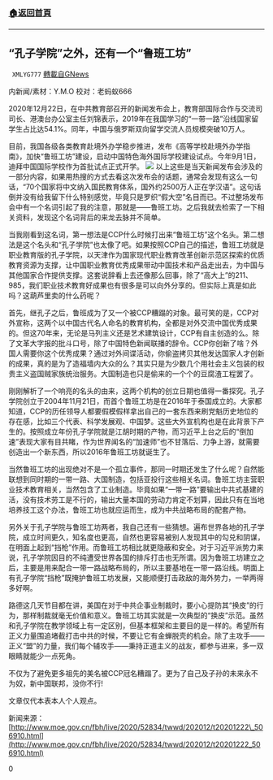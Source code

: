 ###  [:house:返回首頁](https://github.com/ourhimalayas/txt)
---

## “孔子学院”之外，还有一个“鲁班工坊”
` XMLYG777` [轉載自GNews](https://gnews.org/zh-hans/682654/)

内新闻/素材：Y.M.O 校对：老蚂蚁666

2020年12月22日，在中共教育部召开的新闻发布会上，教育部国际合作与交流司司长、港澳台办公室主任刘锦表示，2019年在我国学习的“一带一路”沿线国家留学生占比达54.1%。同年，中国与俄罗斯双向留学交流人员规模突破10万人。

目前，我国各级各类教育赴境外办学稳步推进，发布《高等学校赴境外办学指南》，加快“鲁班工坊”建设，启动中国特色海外国际学校建设试点。今年9月1日，迪拜中国国际学校作为首批试点正式开学。
![]()![](https://gnews-media-offload.s3.amazonaws.com/wp-content/uploads/2020/12/24174704/unknown-1-6.png)
以上这些是当天新闻发布会涉及的一部分内容，如果用热搜的方式去看这次发布会的话题，通常会发现有这么一句话，“70个国家将中文纳入国民教育体系，国外约2500万人正在学汉语”。这句话倒并没有给我留下什么特别感觉，毕竟只是罗织“假大空”名目而已。不过整场发布会中有一个名词引起了我的注意，那就是——鲁班工坊。之后我就去检索了一下相关资料，发现这个名词背后的来龙去脉并不简单。

当我刚看到这名词，第一想法是CCP什么时候打出来“鲁班工坊”这个名头。第二想法是这个名头和“孔子学院”也太像了吧。如果按照CCP自己的描述，鲁班工坊就是职业教育版的孔子学院，以天津作为国家现代职业教育改革创新示范区探索的优质教育资源为支撑，让中国职业教育优秀成果带动中国技术和产品走出去，为中国与其他国家合作提供支撑。这套说辞看上去还像那么回事，除了“高大上”的211、985，我们职业技术教育好成果也有很多是可以向外分享的。但实际上真是如此吗？这葫芦里卖的什么药呢？

首先，继孔子之后，鲁班成为了又一个被CCP糟蹋的对象。最可笑的是，CCP对外宣称，这两个以中国古代名人命名的教育机构，全都是对外交流中国优秀成果的。但这70年来，无论是马列主义还是艺术建筑设计，CCP有自主创造的么。除了文革大字报的批斗口号，除了中国特色新闻联播的辞令。CCP你创新了啥？外国人需要你这个优秀成果？通过对外间谍活动，你偷盗拷贝其他发达国家人才创新的成果，真的是为了造福墙内大众的么？其实只是为少数几个用社会主义包装的权贵主义盗国贼家族统治服务。大国制造也只是偷来的一个个的豆腐渣工程罢了。

刚刚解析了一个响亮的名头的由来，这两个机构的创立日期也值得一番探究。孔子学院创立于2004年11月21日，而首个鲁班工坊是在2016年于泰国成立的。大家都知道，CCP的历任领导人都要假模假样拿出自己的一套东西来刷党魁历史地位的存在感，比如三个代表、科学发展观、中国梦。这些大外宣机构也是在此背景下产生的。按照成立年份孔子学院就是江胡时期的产物，而习近平上台之后的“倒加速”表现大家有目共睹，作为世界闻名的“加速师”也不甘落后、力争上游，就需要创造出一个新东西，所以2016年鲁班工坊就诞生了。

当然鲁班工坊的出现绝对不是一个孤立事件，那同一时期还发生了什么呢？自然能联想到同时期的一带一路、大国制造，包括亚投行这些相关名词。鲁班工坊主营职业技术教育相关，当然包含了工业制造。毕竟如果“一带一路”要输出中共式基建的活，没有技术劳工是不行的，输出大量本国的劳动力肯定不划算，因此只有在当地培养技工这个办法，鲁班工坊也就应运而生，成为中共战略布局的配套产物。

另外关于孔子学院与鲁班工坊两者，我自己还有一些猜想。遍布世界各地的孔子学院，成立时间更久，知名度也更高，自然也更容易被别人发现其中的勾兑和阴谋，在明面上起到“挡枪”作用。而鲁班工坊相比就更隐蔽和安全。对于习近平派势力来说，孔子学院因目的不纯遭受世界各国的排斥打击也无所谓。因为鲁班工坊建立之后，主要是用来配合一带一路战略布局的，所以主要基地在一带一路沿线。明面上有孔子学院“挡枪”既掩护鲁班工坊发展，又能顺便打击政敌的海外势力，一举两得多好啊。

路德这几天节目都在讲，美国在对于中共企事业制裁时，要小心提防其“换皮”的行为，那样制裁就毫无价值和意义。鲁班工坊其实就是一次典型的“换皮”示范。虽然和孔子学院在教学领域上有一定区别，但基本框架和主要目的是一样的。希望所有正义力量围追堵截打击中共的时候，不要让它有金蝉脱壳的机会。除了主攻手——正义“盟”的力量，我们每个辅攻手——秉持正道主义的战友，都参与进来，多一双眼睛就能少一点死角。

不仅为了避免更多祖先的美名被CCP冠名糟蹋了。更为了自己及子孙的未来永不为奴，新中国联邦，没你不行!

文章仅代本表本人个人观点。

新闻来源：
[http://www.moe.gov.cn/fbh/live/2020/52834/twwd/202012/t20201222\_506910.html](http://www.moe.gov.cn/fbh/live/2020/52834/twwd/202012/t20201222_506910.html)

0
